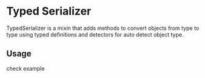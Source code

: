 # Typed Serializer

TypedSerializer is a mixin that adds methods to convert objects from type to type using typed definitions and detectors for auto detect object type.

## Usage

check example
